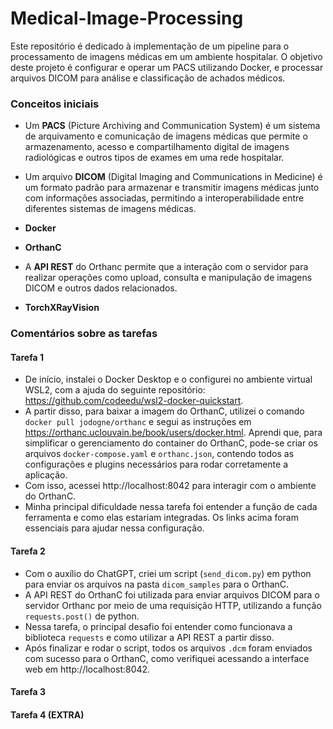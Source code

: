 # Medical-Image-Processing

Este repositório é dedicado à implementação de um pipeline para o processamento de imagens médicas em um ambiente hospitalar. O objetivo deste projeto é configurar e operar um PACS utilizando Docker, e processar arquivos DICOM para análise e classificação de achados médicos.

### Conceitos iniciais
* Um **PACS** (Picture Archiving and Communication System) é um sistema de arquivamento e comunicação de imagens médicas que permite o armazenamento, acesso e compartilhamento digital de imagens radiológicas e outros tipos de exames em uma rede hospitalar.

* Um arquivo **DICOM** (Digital Imaging and Communications in Medicine) é um formato padrão para armazenar e transmitir imagens médicas junto com informações associadas, permitindo a interoperabilidade entre diferentes sistemas de imagens médicas.

* **Docker**

* **OrthanC**

* A **API REST** do Orthanc permite que a interação com o servidor para realizar operações como upload, consulta e manipulação de imagens DICOM e outros dados relacionados.

* **TorchXRayVision**


### Comentários sobre as tarefas

#### Tarefa 1
* De início, instalei o Docker Desktop e o configurei no ambiente virtual WSL2, com a ajuda do seguinte repositório: https://github.com/codeedu/wsl2-docker-quickstart.
* A partir disso, para baixar a imagem do OrthanC, utilizei o comando `docker pull jodogne/orthanc` e segui as instruções em https://orthanc.uclouvain.be/book/users/docker.html. Aprendi que, para simplificar o gerenciamento do container do OrthanC, pode-se criar os arquivos `docker-compose.yaml` e `orthanc.json`, contendo todos as configurações e plugins necessários para rodar corretamente a aplicação. 
* Com isso, acessei http://localhost:8042 para interagir com o ambiente do OrthanC.
* Minha principal dificuldade nessa tarefa foi entender a função de cada ferramenta e como elas estariam integradas. Os links acima foram essenciais para ajudar nessa configuração.

#### Tarefa 2
* Com o auxílio do ChatGPT, criei um script (`send_dicom.py`) em python para enviar os arquivos na pasta `dicom_samples` para o OrthanC.
* A API REST do OrthanC foi utilizada para enviar arquivos DICOM para o servidor Orthanc por meio de uma requisição HTTP, utilizando a função `requests.post()` de python.
* Nessa tarefa, o principal desafio foi entender como funcionava a biblioteca `requests` e como utilizar a API REST a partir disso.
* Após finalizar e rodar o script, todos os arquivos `.dcm` foram enviados com sucesso para o OrthanC, como verifiquei acessando a interface web em http://localhost:8042.

#### Tarefa 3

#### Tarefa 4 (EXTRA)